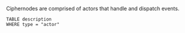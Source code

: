 Ciphernodes are comprised of actors that handle and dispatch events.

```dataview
TABLE description
WHERE type = "actor"
```
